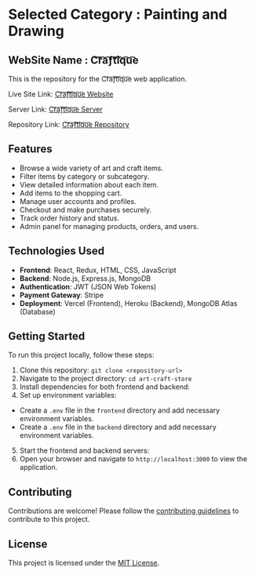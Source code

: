 
# Selected Category : Painting and Drawing

## WebSite Name : C͡r͡a͡ƒ͡t͡i͡q͡u͡e

This is the repository for the C͡r͡a͡ƒ͡t͡i͡q͡u͡e web application.

Live Site Link: [C͡r͡a͡ƒ͡t͡i͡q͡u͡e Website](https://art-craft-store-client.web.app/)

Server Link: [C͡r͡a͡ƒ͡t͡i͡q͡u͡e Server](https://art-craft-store-server-delta.vercel.app)

Repository Link: [C͡r͡a͡ƒ͡t͡i͡q͡u͡e Repository](https://github.com/programming-hero-web-course-4/b9a10-server-side-alaminshojib)

## Features

- Browse a wide variety of art and craft items.
- Filter items by category or subcategory.
- View detailed information about each item.
- Add items to the shopping cart.
- Manage user accounts and profiles.
- Checkout and make purchases securely.
- Track order history and status.
- Admin panel for managing products, orders, and users.

## Technologies Used

- **Frontend**: React, Redux, HTML, CSS, JavaScript
- **Backend**: Node.js, Express.js, MongoDB
- **Authentication**: JWT (JSON Web Tokens)
- **Payment Gateway**: Stripe
- **Deployment**: Vercel (Frontend), Heroku (Backend), MongoDB Atlas (Database)

## Getting Started

To run this project locally, follow these steps:

1. Clone this repository: `git clone <repository-url>`
2. Navigate to the project directory: `cd art-craft-store`
3. Install dependencies for both frontend and backend:
4. Set up environment variables:
- Create a `.env` file in the `frontend` directory and add necessary environment variables.
- Create a `.env` file in the `backend` directory and add necessary environment variables.
5. Start the frontend and backend servers:
6. Open your browser and navigate to `http://localhost:3000` to view the application.

## Contributing

Contributions are welcome! Please follow the [contributing guidelines](CONTRIBUTING.md) to contribute to this project.

## License

This project is licensed under the [MIT License](LICENSE).